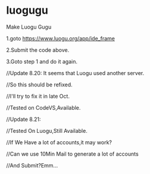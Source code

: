 # luogugu
Make Luogu Gugu


1.goto https://www.luogu.org/app/ide_frame

2.Submit the code above.

3.Goto step 1 and do it again.

//Update 8.20: It seems that Luogu used another server.

//So this should be refixed.

//I'll try to fix it in late Oct. 

//Tested on CodeVS,Available.

//Update 8.21:

//Tested On Luogu,Still Available.

//If We Have a lot of accounts,it may work?

//Can we use 10Min Mail to generate a lot of accounts

//And Submit?Emm...
